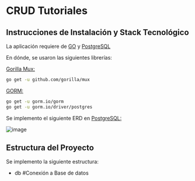 # CRUD Tutoriales
## Instrucciones de Instalación y Stack Tecnológico
La aplicación requiere de [GO](https://go.dev/) y [PostgreSQL](https://www.postgresql.org/)

En dónde, se usaron las siguientes librerías:

[Gorilla Mux:](https://github.com/gorilla/mux)
```sh
go get -u github.com/gorilla/mux
```

[GORM:](https://gorm.io/index.html)
```sh
go get -u gorm.io/gorm
go get -u gorm.io/driver/postgres
```

Se implemento el siguiente ERD en [PostgreSQL:](https://www.postgresql.org/)

![image](https://github.com/C0C045/prueba_tutoriales/assets/55455142/095b635a-8001-4aca-9ea0-2df506b84722)

## Estructura del Proyecto
Se implemento la siguiente estructura:

- db #Conexión a Base de datos

